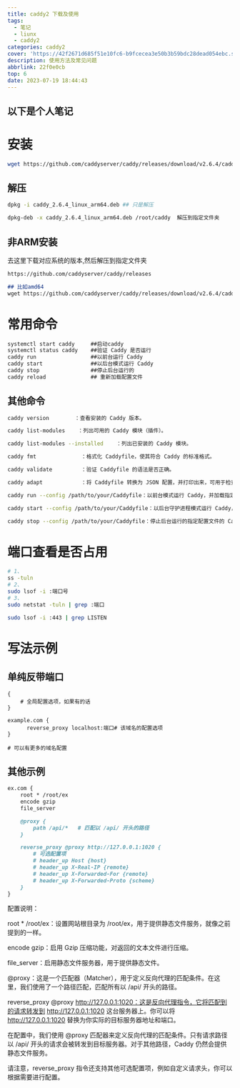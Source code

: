 ```yaml
---
title: caddy2 下载及使用
tags:
  - 笔记
  - liunx
  - caddy2
categories: caddy2
cover: 'https://42f2671d685f51e10fc6-b9fcecea3e50b3b59bdc28dead054ebc.ssl.cf5.rackcdn.com/illustrations/Drink_coffee_v3au.svg'
description: 使用方法及常见问题
abbrlink: 22f0e0cb
top: 6
date: 2023-07-19 18:44:43
---
```

以下是个人笔记
---

# 安装
```bash
wget https://github.com/caddyserver/caddy/releases/download/v2.6.4/caddy_2.6.4_linux_arm64.deb
```
## 解压
```bash
dpkg -i caddy_2.6.4_linux_arm64.deb ## 只是解压

dpkg-deb -x caddy_2.6.4_linux_arm64.deb /root/caddy  解压到指定文件夹
```
## 非ARM安装
去这里下载对应系统的版本,然后解压到指定文件夹
```markdown
https://github.com/caddyserver/caddy/releases

## 比如amd64
wget https://github.com/caddyserver/caddy/releases/download/v2.6.4/caddy_2.6.4_linux_amd64.deb
```
# 常用命令
```markdown
systemctl start caddy     ##启动caddy
systemctl status caddy    ##验证 Caddy 是否运行
caddy run                 ##以前台运行 Caddy
caddy start               ##以后台模式运行 Caddy
caddy stop                ##停止后台运行的
caddy reload              ## 重新加载配置文件
```

## 其他命令
```bash
caddy version        ：查看安装的 Caddy 版本。

caddy list-modules    ：列出可用的 Caddy 模块（插件）。

caddy list-modules --installed    ：列出已安装的 Caddy 模块。

caddy fmt              ：格式化 Caddyfile，使其符合 Caddy 的标准格式。

caddy validate         ：验证 Caddyfile 的语法是否正确。

caddy adapt            ：将 Caddyfile 转换为 JSON 配置，并打印出来，可用于检查配置是否正确。

caddy run --config /path/to/your/Caddyfile：以前台模式运行 Caddy，并加载指定路径的 Caddyfile 配置文件。

caddy start --config /path/to/your/Caddyfile：以后台守护进程模式运行 Caddy，并加载指定路径的 Caddyfile 配置文件。

caddy stop --config /path/to/your/Caddyfile：停止后台运行的指定配置文件的 Caddy 进程。
```
# 端口查看是否占用
```bash
# 1、
ss -tuln
# 2、
sudo lsof -i :端口号
# 3、
sudo netstat -tuln | grep :端口

sudo lsof -i :443 | grep LISTEN

```
# 写法示例
## 单纯反带端口
```bahs
{
    # 全局配置选项，如果有的话
}

example.com {
      reverse_proxy localhost:端口# 该域名的配置选项
}

# 可以有更多的域名配置
```

## 其他示例
```markdown
ex.com {
    root * /root/ex
    encode gzip
    file_server

    @proxy {
        path /api/*   # 匹配以 /api/ 开头的路径
    }

    reverse_proxy @proxy http://127.0.0.1:1020 {
        # 可选配置项
        # header_up Host {host}
        # header_up X-Real-IP {remote}
        # header_up X-Forwarded-For {remote}
        # header_up X-Forwarded-Proto {scheme}
    }
}
```
配置说明：

root * /root/ex：设置网站根目录为 /root/ex，用于提供静态文件服务，就像之前提到的一样。

encode gzip：启用 Gzip 压缩功能，对返回的文本文件进行压缩。

file_server：启用静态文件服务器，用于提供静态文件。

@proxy：这是一个匹配器（Matcher），用于定义反向代理的匹配条件。在这里，我们使用了一个路径匹配，匹配所有以 /api/ 开头的路径。

reverse_proxy @proxy http://127.0.0.1:1020：这是反向代理指令，它将匹配到的请求转发到 http://127.0.0.1:1020 这台服务器上。你可以将 http://127.0.0.1:1020 替换为你实际的目标服务器地址和端口。

在配置中，我们使用 @proxy 匹配器来定义反向代理的匹配条件。只有请求路径以 /api/ 开头的请求会被转发到目标服务器。对于其他路径，Caddy 仍然会提供静态文件服务。

请注意，reverse_proxy 指令还支持其他可选配置项，例如自定义请求头，你可以根据需要进行配置。
